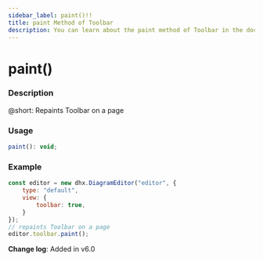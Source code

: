 ```yaml
---
sidebar_label: paint()!!
title: paint Method of Toolbar
description: You can learn about the paint method of Toolbar in the documentation of the DHTMLX JavaScript Diagram library. Browse developer guides and API reference, try out code examples and live demos, and download a free 30-day evaluation version of DHTMLX Diagram.
---
```


# paint()

### Description

@short: Repaints Toolbar on a page

### Usage

~~~js
paint(): void;
~~~

### Example

~~~js {7-8}
const editor = new dhx.DiagramEditor("editor", {
    type: "default",
    view: {
        toolbar: true,
    }
});
// repaints Toolbar on a page
editor.toolbar.paint();
~~~

**Change log**: Added in v6.0
